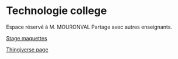 # Technologie college
Espace réservé à M. MOURONVAL
Partage avec autres enseignants.

[Stage maquettes](https://profdetech.github.io/stage/maquette/)

[Thingiverse page](https://www.thingiverse.com/mouronval/designs)
